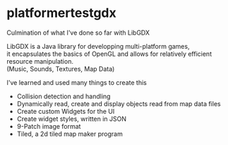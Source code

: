 # platformertestgdx
Culmination of what I've done so far with LibGDX

LibGDX is a Java library for developping multi-platform games,  
it encapsulates the basics of OpenGL and allows for relatively efficient resource manipulation.  
(Music, Sounds, Textures, Map Data)

I've learned and used many things to create this
- Collision detection and handling
- Dynamically read, create and display objects read from map data files
- Create custom Widgets for the UI
- Create widget styles, written in JSON
- 9-Patch image format
- Tiled, a 2d tiled map maker program
